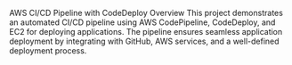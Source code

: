 AWS CI/CD Pipeline with CodeDeploy
Overview
This project demonstrates an automated CI/CD pipeline using AWS CodePipeline, CodeDeploy, and EC2 for deploying applications. The pipeline ensures seamless application deployment by integrating with GitHub, AWS services, and a well-defined deployment process.


